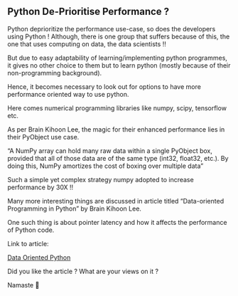 ## Python De-Prioritise Performance ?

Python deprioritize the performance use-case, so does the developers using Python !
Although, there is one group that suffers because of this, the one that uses computing on data, the data scientists !!

But due to easy adaptability of learning/implementing python programmes, it gives no other choice to them but to learn python (mostly because of their non-programming background).

Hence, it becomes necessary to look out for options to have more performance oriented way to use python.

Here comes numerical programming libraries like numpy, scipy, tensorflow etc.

As per Brain Kihoon Lee, the magic for their enhanced performance lies in their PyObject use case.

“A NumPy array can hold many raw data within a single PyObject box, provided that all of those data are of the same type (int32, float32, etc.). By doing this, NumPy amortizes the cost of boxing over multiple data”

Such a simple yet complex strategy numpy adopted to increase performance by 30X !!

Many more interesting things are discussed in article titled “Data-oriented Programming in Python” by Brain Kihoon Lee.

One such thing is about pointer latency and how it affects the performance of Python code.

Link to article:

[Data Oriented Python](https://www.moderndescartes.com/essays/data_oriented_python/)

Did you like the article ? What are your views on it ?

Namaste 🙏